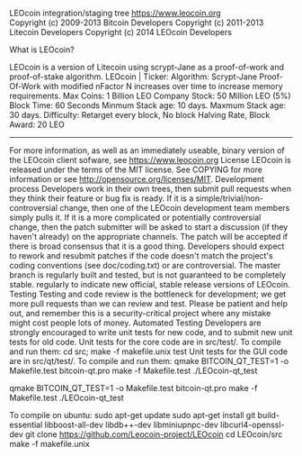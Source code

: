 LEOcoin integration/staging tree
https://www.leocoin.org   
Copyright (c) 2009-2013 Bitcoin Developers Copyright (c) 2011-2013 Litecoin Developers Copyright (c) 2014 LEOcoin Developers

What is LEOcoin?

LEOcoin is a version of Litecoin using scrypt-Jane as a proof-of-work and proof-of-stake algorithm. 
LEOcoin | Ticker: 
Algorithm: Scrypt-Jane Proof-Of-Work with modified nFactor
N increases over time to increase memory requirements.
Max Coins: 1 Billion LEO 
Company Stock: 50 Million LEO (5%) 
Block Time: 60 Seconds
Minmum Stack age: 10 days.
Maxmum Stack age: 30 days.
Difficulty: Retarget every block, No block Halving Rate, Block Award: 20 LEO
________________________________________
For more information, as well as an immediately useable, binary version of the LEOcoin client sofware, see https://www.leocoin.org 
License
LEOcoin is released under the terms of the MIT license. See COPYING for more information or see http://opensource.org/licenses/MIT.
Development process
Developers work in their own trees, then submit pull requests when they think their feature or bug fix is ready.
If it is a simple/trivial/non-controversial change, then one of the LEOcoin development team members simply pulls it.
If it is a more complicated or potentially controversial change, then the patch submitter will be asked to start a discussion (if they haven't already) on the appropriate channels.
The patch will be accepted if there is broad consensus that it is a good thing. Developers should expect to rework and resubmit patches if the code doesn't match the project's coding conventions (see doc/coding.txt) or are controversial.
The master branch is regularly built and tested, but is not guaranteed to be completely stable. regularly to indicate new official, stable release versions of LEOcoin.
Testing
Testing and code review is the bottleneck for development; we get more pull requests than we can review and test. Please be patient and help out, and remember this is a security-critical project where any mistake might cost people lots of money.
Automated Testing
Developers are strongly encouraged to write unit tests for new code, and to submit new unit tests for old code.
Unit tests for the core code are in src/test/. To compile and run them:
cd src; make -f makefile.unix test
Unit tests for the GUI code are in src/qt/test/. To compile and run them:
qmake BITCOIN_QT_TEST=1 -o Makefile.test bitcoin-qt.pro
make -f Makefile.test
./LEOcoin-qt_test


qmake BITCOIN_QT_TEST=1 -o Makefile.test bitcoin-qt.pro
make -f Makefile.test
./LEOcoin-qt_test

To compile on ubuntu:
sudo apt-get update
sudo apt-get install git build-essential libboost-all-dev libdb++-dev libminiupnpc-dev libcurl4-openssl-dev
git clone https://github.com/Leocoin-project/LEOcoin 
cd LEOcoin/src
make -f makefile.unix 

